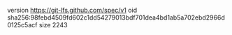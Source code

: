 version https://git-lfs.github.com/spec/v1
oid sha256:98febd4509fd602c1dd54279013bdf701dea4bd1ab5a702ebd2966d0125c5acf
size 2243

